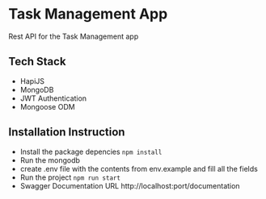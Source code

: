 # Task Management App
Rest API for the Task Management app

## Tech Stack
- HapiJS
- MongoDB
- JWT Authentication
- Mongoose ODM

## Installation Instruction
- Install the package depencies ```npm install```
- Run the mongodb
- create .env file with the contents from env.example and fill all the fields
- Run the project ```npm run start```
- Swagger Documentation URL http://localhost:port/documentation